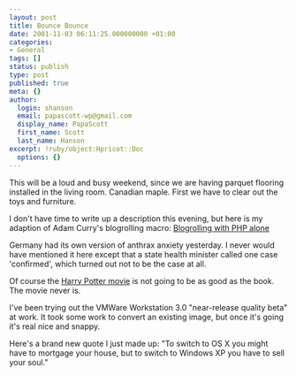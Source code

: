 ```yaml
---
layout: post
title: Bounce Bounce
date: 2001-11-03 06:11:25.000000000 +01:00
categories:
- General
tags: []
status: publish
type: post
published: true
meta: {}
author:
  login: shanson
  email: papascott-wp@gmail.com
  display_name: PapaScott
  first_name: Scott
  last_name: Hanson
excerpt: !ruby/object:Hpricot::Doc
  options: {}
---
```

<p>This will be a loud and busy weekend, since we are having parquet flooring installed in the living room. Canadian maple. First we have to clear out the toys and furniture.</p>
<p>I don't have time to write up a description this evening, but here is my adaption of Adam Curry's blogrolling macro: <a href="http://shanson.editthispage.com/stories/storyReader$778">Blogrolling with PHP alone</a></p>
<p>Germany had its own version of anthrax anxiety yesterday. I never would have mentioned it here except that a state health minister called one case 'confirmed', which turned out not to be the case at all. </p>
<p>Of course the <a href="http://books.guardian.co.uk/harrypotter/story/0,10761,585560,00.html">Harry Potter movie</a> is not going to be as good as the book. The movie never is.</p>
<p>I've been trying out the VMWare Workstation 3.0 "near-release quality beta" at work. It took some work to convert an existing image, but once it's going it's real nice and snappy.</p>
<p>Here's a brand new quote I just made up: "To switch to OS X you might have to mortgage your house, but to switch to Windows XP you have to sell your soul."</p>
